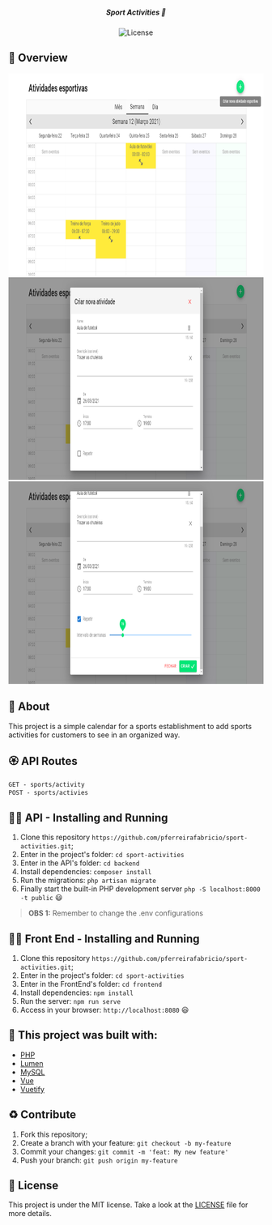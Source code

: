 <h5 align="center">
  <b>Sport Activities</b> 🥋
</h5>
<p align="center">
  <img alt="License" src="https://img.shields.io/badge/license-MIT-green">
</p>

## :eyes: Overview 
<div>
  <img src="./docs/home.png" width="auto" height="400px"/>
   <img src="./docs/create-activity-1.png" width="auto" height="400px"/>
   <img src="./docs/create-activity-2.png" width="auto" height="400px"/>
</div>

## :open_book: About
This project is a simple calendar for a sports establishment to add sports activities for customers to see in an organized way. <br />

## :rosette: API Routes
```
GET - sports/activity
POST - sports/activies
```

## :running_man: API - Installing and Running
 1. Clone this repository ```https://github.com/pferreirafabricio/sport-activities.git```;
 2. Enter in the project's folder: ```cd sport-activities```
 3. Enter in the API's folder: ```cd backend```
 4. Install dependencies: ```composer install```
 5. Run the migrations: ```php artisan migrate```
 6. Finally start the built-in PHP development server ```php -S localhost:8000 -t public``` 😃
 > __OBS 1:__ Remember to change the .env configurations <br/>
 
## 	:running_woman: Front End - Installing and Running
 1. Clone this repository ```https://github.com/pferreirafabricio/sport-activities.git```;
 2. Enter in the project's folder: ```cd sport-activities```
 3. Enter in the FrontEnd's folder: ```cd frontend```
 4. Install dependencies: ```npm install```
 5. Run the server: ```npm run serve```
 6. Access in your browser: ```http://localhost:8080``` 😃

## :bricks: This project was built with: 
- [PHP](https://www.php.net)
- [Lumen](https://lumen.laravel.com/)
- [MySQL](https://www.mysql.com)
- [Vue](https://vuejs.org/)
- [Vuetify](https://vuetifyjs.com/)

## :recycle: Contribute
 1. Fork this repository;
 2. Create a branch with your feature: ```git checkout -b my-feature```
 3. Commit your changes: ```git commit -m 'feat: My new feature'```
 4. Push your branch: ```git push origin my-feature```
 
## :page_with_curl:	License
This project is under the MIT license. Take a look at the [LICENSE](LICENSE.md) file for more details.
